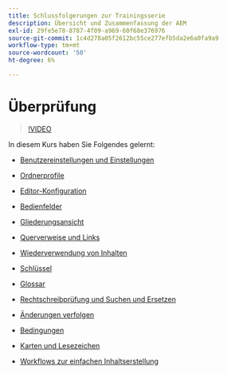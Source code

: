 ```yaml
---
title: Schlussfolgerungen zur Trainingsserie
description: Übersicht und Zusammenfassung der AEM
exl-id: 29fe5e78-8787-4f09-a969-60f68e376976
source-git-commit: 1c4d278a05f2612bc55ce277efb5da2e6a0fa9a9
workflow-type: tm+mt
source-wordcount: '50'
ht-degree: 6%

---
```


# Überprüfung

>[!VIDEO](https://video.tv.adobe.com/v/342771?quality=12&learn=on)

In diesem Kurs haben Sie Folgendes gelernt:

- [Benutzereinstellungen und Einstellungen](./user-settings-preferences-toolbars.md)

- [Ordnerprofile](folder-profiles.md)

- [Editor-Konfiguration](editor-configuration.md)

- [Bedienfelder](panels.md)

- [Gliederungsansicht](outline-view.md)

- [Querverweise und Links](cross-references-and-links.md)

- [Wiederverwendung von Inhalten](content-reuse.md)

- [Schlüssel](keys.md)

- [Glossar](glossary.md)

- [Rechtschreibprüfung und Suchen und Ersetzen](spell-check.md)

- [Änderungen verfolgen](track-changes.md)

- [Bedingungen](conditions.md)

- [Karten und Lesezeichen](maps-and-bookmaps.md)

- [Workflows zur einfachen Inhaltserstellung](simple-content-creation-workflows.md)
